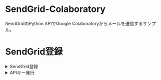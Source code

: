 # SendGrid-Colaboratory
SendGridのPython APIでGoogle Colaboratoryからメールを送信するサンプル。

# SendGrid登録
<details><summary>SendGrid登録</summary><div><!--<details open><summary>SendGrid登録</summary><div>-->

###### 右上の「新規登録」を押下
<img src="https://user-images.githubusercontent.com/37477845/98436384-3f51e800-211e-11eb-8db2-2f640dbd451f.png" width="75%">

###### 必要事項を記入
<img src="https://user-images.githubusercontent.com/37477845/98436451-bb4c3000-211e-11eb-90cc-1598279e83b6.png" width="75%">
<img src="https://user-images.githubusercontent.com/37477845/98436585-dec3aa80-211f-11eb-9ff9-793295c313df.png" width="75%">
<img src="https://user-images.githubusercontent.com/37477845/98436593-f56a0180-211f-11eb-88b3-afff7b4c9c52.png" width="75%">
<img src="https://user-images.githubusercontent.com/37477845/98436598-07e43b00-2120-11eb-8184-5cc8e5015e4f.png" width="75%">
<img src="https://user-images.githubusercontent.com/37477845/98436633-4ed23080-2120-11eb-98e4-ab1b6fd9f889.png" width="75%">
<img src="https://user-images.githubusercontent.com/37477845/98436638-5e517980-2120-11eb-858e-037398c8564b.png" width="75%">
<img src="https://user-images.githubusercontent.com/37477845/98436643-66a9b480-2120-11eb-8fcb-b6fef0cd97f7.png" width="75%">
<img src="https://user-images.githubusercontent.com/37477845/98436651-73c6a380-2120-11eb-8be7-0097662888be.png" width="75%">
<img src="https://user-images.githubusercontent.com/37477845/98436660-7d500b80-2120-11eb-8234-95608bd44a7b.png" width="75%">

登録後、審査を経て問題無ければ、ユーザー名が送付されてくる。

</div></details>


<details><summary>APIキー発行</summary><div><!-- <details open><summary>APIキー発行</summary><div>-->

###### ダッシュボードのSettings→API Keysからキーを生成する
<img src="https://user-images.githubusercontent.com/37477845/98955123-e0d3a200-2541-11eb-9c5c-6a4ee3d5c492.png" width="75%">
<img src="https://user-images.githubusercontent.com/37477845/98955798-acacb100-2542-11eb-9ebf-aff2ea4ce56f.png" width="75%">

###### キー生成後の画面でしかキーをコピーできないため、このタイミングでキーをひかえておく
<img src="https://user-images.githubusercontent.com/37477845/98957218-488aec80-2544-11eb-8383-0edb0f502b66.png" width="75%">

</div></details>

